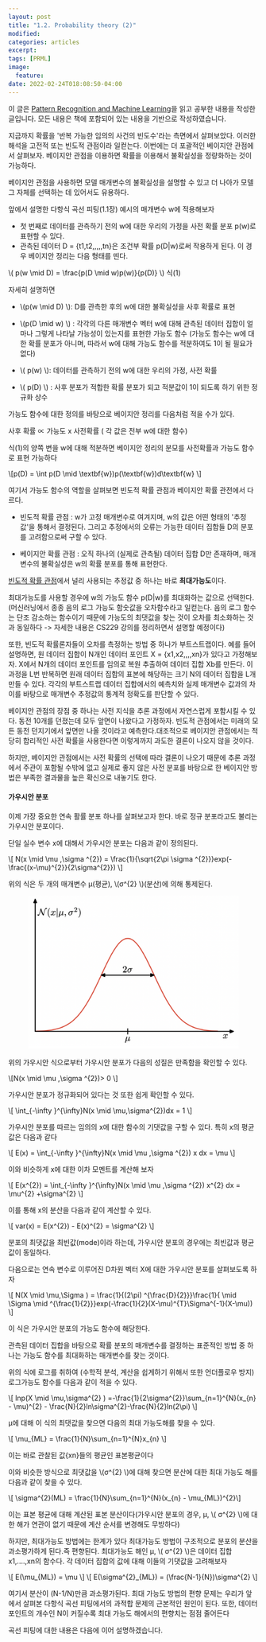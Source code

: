 ```yaml
---
layout: post
title: "1.2. Probability theory (2)"
modified:
categories: articles
excerpt:
tags: [PRML]
image:
  feature:
date: 2022-02-24T018:08:50-04:00
---
```


이 글은 [Pattern Recognition and Machine Learning](https://www.microsoft.com/en-us/research/uploads/prod/2006/01/Bishop-Pattern-Recognition-and-Machine-Learning-2006.pdf)을 읽고 공부한 내용을 작성한 글입니다. 
모든 내용은 책에 포함되어 있는 내용을 기반으로 작성하였습니다.

지금까지 확률을 '반복 가능한 임의의 사건의 빈도수'라는 측면에서 살펴보았다. 이러한 해석을 고전적 또는 빈도적 관점이라 일컫는다.
이번에는 더 포괄적인 베이지안 관점에서 살펴보자. 베이지안 관점을 이용하면 확률을 이용해서 불확실성을 정량화하는 것이 가능하다.
 
베이지안 관점을 사용하면 모델 매개변수의 불확실성을 설명할 수 있고 더 나아가 모델 그 자체를 선택하는 데 있어서도 유용하다.
 
앞에서 설명한 다항식 곡선 피팅(1.1장) 예시의 매개변수 w에 적용해보자
- 첫 번째로 데이터를 관측하기 전의 w에 대한 우리의 가정을 사전 확률 분포 p(w)로 표현할 수 있다.
- 관측된 데이터 D = {t1,t2,,,,,tn}은 조건부 확률 p(D|w)로써 작용하게 된다.
이 경우 베이지안 정리는 다음 형태를 띤다.

\\( p(w \mid D) = \frac{p(D \mid w)p(w)}{p(D)} \\) 식(1)

자세히 설명하면

- \\(p(w \mid D) \\): D를 관측한 후의 w에 대한 불확실성을 사후 확률로 표현

- \\(p(D \mid w) \\) : 각각의 다른 매개변수 벡터 w에 대해 관측된 데이터 집합이 얼마나 그렇게 나타날 가능성이 있는지를 표현한 가능도 함수 
             (가능도 함수는 w에 대한 확률 분포가 아니며, 따라서 w에 대해 가능도 함수를 적분하여도 1이 될 필요가 없다)
             
- \\( p(w) \\): 데이터를 관측하기 전의 w에 대한 우리의 가정, 사전 확률

- \\( p(D) \\) : 사후 분포가 적합한 확률 분포가 되고 적분값이 1이 되도록 하기 위한 정규화 상수

가능도 함수에 대한 정의를 바탕으로 베이지안 정리를 다음처럼 적을 수가 있다.
 
사후 확률  ∝ 가능도 x 사전확률 ( 각 값은 전부 w에 대한 함수)
 
식(1)의 양쪽 변을 w에 대해 적분하면 베이지안 정리의 분모를 사전확률과 가능도 함수로 표현 가능하다

\\[p(D) = \int p(D \mid \textbf{w})p(\textbf{w})d\textbf{w} \\]

여기서 가능도 함수의 역할을 살펴보면 빈도적 확률 관점과 베이지안 확률 관전에서 다르다.
- 빈도적 확률 관점 : w가 고정 매개변수로 여겨지며, w의 값은 어떤 형태의 '추정값'을 통해서 결정된다. 그리고 추정에서의 오류는
                              가능한 데이터 집합들 D의 분포를 고려함으로써 구할 수 있다.
                              
- 베이지안 확률 관점 : 오직 하나의 (실제로 관측될) 데이터 집합 D만 존재하며, 매개변수의 불확실성은 w의 확률 분포를 통해 표현한다.

<u>빈도적 확률 관점</u>에서 널리 사용되는 추정값 중 하나는 바로 <b>최대가능도</b>이다.
 
최대가능도를 사용할 경우에 w의 가능도 함수 p(D|w)를 최대화하는 값으로 선택한다.
(머신러닝에서 종종 음의 로그 가능도 함숫값을 오차함수라고 일컫는다. 음의 로그 함수는 단조 감소하는 함수이기 때문에 가능도의 최댓값을 찾는 것이 오차를 최소화하는 것과 동일하다 -> 자세한 내용은 CS229 강의를 정리하면서 설명할 예정이다)
 
또한, 빈도적 확률론자들이 오차를 측정하는 방법 중 하나가 부트스트랩이다.
예를 들어 설명하면, 원 데이터 집합이 N개인 데이터 포인트 X = {x1,x2,,,,xn}가 있다고 가정해보자.
X에서 N개의 데이터 포인트를 임의로 복원 추출하여 데이터 집합 Xb를 만든다. 
이 과정을 L번 반복하면 원래 데이터 집합의 표본에 해당하는 크기 N의 데이터 집합을 L개 만들 수 있다.
각각의 부트스트랩 데이터 집합에서의 예측치와 실제 매개변수 값과의 차이를 바탕으로 매개변수 추정값의 통계적 정확도를 판단할 수 있다.
 
베이지안 관점의 장점 중 하나는 사전 지식을 추론 과정에서 자연스럽게 포함시킬 수 있다.
동전 10개를 던졌는데 모두 앞면이 나왔다고 가정하자. 빈도적 관점에서는 미래의 모든 동전 던지기에서 앞면만 나올 것이라고 예측한다.대조적으로 베이지안 관점에서는 적당히 합리적인 사전 확률을 사용한다면 이렇게까지 과도한 결론이 나오지 않을 것이다.
 
하지만, 베이지안 관점에서는 사전 확률의 선택에 따라 결론이 나오기 때문에 추론 과정에서 주관이 포함될 수밖에 없고 실제로 좋지 않은 사전 분포를 바탕으로 한 베이지안 방법은 부족한 결과물을 높은 확신으로 내놓기도 한다.

#### 가우시안 분포

이제 가장 중요한 연속 활률 분포 하나를 살펴보고자 한다. 바로 정규 분포라고도 불리는 가우시안 분포이다.
 
단일 실수 변수 x에 대해서 가우시안 분포는 다음과 같이 정의된다.

\\[ N(x \mid \mu ,\sigma ^{2}) = \frac{1}{\sqrt{2\pi \sigma ^{2}}}exp(-\frac{(x-\mu)^{2}}{2\sigma^{2}}) \\]

위의 식은 두 개의 매개변수 μ(평균),  \\(σ^{2} \\)(분산)에 의해 통제된다.

<figure>
    <a href="/PRML/6.png" alt="image"><img src="/PRML/6.png" alt="image"></a>
</figure>

위의 가우시안 식으로부터 가우시안 분포가 다음의 성질은 만족함을 확인할 수 있다. 

\\[N(x \mid \mu ,\sigma ^{2})&gt; 0 \\]

가우시안 분포가 정규화되어 있다는 것 또한 쉽게 확인할 수 있다.

\\[ \int_{-\infty }^{\infty}N(x \mid \mu,\sigma^{2})dx = 1 \\]

가우시안 분포를 따르는 임의의 x에 대한 함수의 기댓값을 구할 수 있다. 특히 x의 평균값은 다음과 같다

\\[ E(x) = \int_{-\infty }^{\infty}N(x \mid \mu ,\sigma ^{2}) x dx = \mu \\]

이와 비슷하게 x에 대한 이차 모멘트를 계산해 보자

\\[ E(x^{2}) = \int_{-\infty }^{\infty}N(x \mid \mu ,\sigma ^{2}) x^{2} dx = \mu^{2} +\sigma^{2} \\]

이를 통해 x의 분산을 다음과 같이 계산할 수 있다.

\\[ var(x) = E(x^{2}) - E(x)^{2} = \sigma^{2} \\]

분포의 최댓값을 최빈값(mode)이라 하는데, 가우시안 분포의 경우에는 최빈값과 평균값이 동일하다.
 
다음으로는 연속 변수로 이루어진 D차원 벡터 X에 대한 가우시안 분포를 살펴보도록 하자

\\[ N(X \mid \mu,\Sigma ) = \frac{1}{(2\pi) ^{\frac{D}{2}}}\frac{1}{ \mid \Sigma \mid ^{\frac{1}{2}}}exp(-\frac{1}{2}(X-\mu)^{T}\Sigma^{-1}(X-\mu)) \\]

이 식은 가우시안 분포의 가능도 함수에 해당한다.
 
관측된 데이터 집합을 바탕으로 확률 분포의 매개변수를 결정하는 표준적인 방법 중 하나는 가능도 함수를 최대화하는 매개변수를 찾는 것이다.
 
위의 식에 로그를 취하여 (수학적 분석, 계산을 쉽게하기 위해서 또한 언더플로우 방지) 로그가능도 함수를 다음과 같이 적을 수 있다.

\\[ lnp(X \mid \mu,\sigma^{2} ) =-\frac{1}{2\sigma^{2}}\sum_{n=1}^{N}(x_{n} - \mu)^{2} - \frac{N}{2}ln\sigma^{2}-\frac{N}{2}ln(2\pi) \\]

μ에 대해 이 식의 최댓값을 찾으면 다음의 최대 가능도해를 찾을 수 있다.

\\[ \mu_{ML} = \frac{1}{N}\sum_{n=1}^{N}x_{n} \\]

이는 바로 관찰된 값{xn}들의 평균인 표본평균이다
 
이와 비슷한 방식으로 최댓값을 \\(σ^{2} \\)에 대해 찾으면 분산에 대한 최대 가능도 해를 다음과 같이 찾을 수 있다.

 \\[ \sigma^{2}(ML) = \frac{1}{N}\sum_{n=1}^{N}(x_{n} - \mu_{ML})^{2}\\]


이는 표본 평균에 대해 계산된 표본 분산이다(가우시안 분포의 경우, μ,  \\( σ^{2} \\)에 대한 해가 연관이 없기 때문에 계산 순서를 변경해도 무방하다)

하지만, 최대가능도 방법에는 한계가 있다
최대가능도 방법이 구조적으로 분포의 분산을 과소평가하게 된다.즉 편향된다.
최대가능도 해인 μ,  \\( σ^{2} \\)은 데이터 집합 x1,....,xn의 함수다. 각 데이터 집합의 값에 대해 이들의 기댓값을 고려해보자

\\[ E(\mu_{ML}) = \mu \\]
\\[ E(\sigma^{2}_{ML}) = (\frac{N-1}{N})\sigma^{2} \\]

여기서 분산이 (N-1/N)만큼 과소평가된다.
최대 가능도 방법의 편향 문제는 우리가 앞에서 살펴본 다항식 곡선 피팅에서의 과적합 문제의 근본적인 원인이 된다.
또한, 데이터 포인트의 개수인 N이 커질수록 최대 가능도 해에서의 편향치는 점점 줄어든다
 
곡선 피팅에 대한 내용은 다음에 이어 설명하겠습니다.
 


